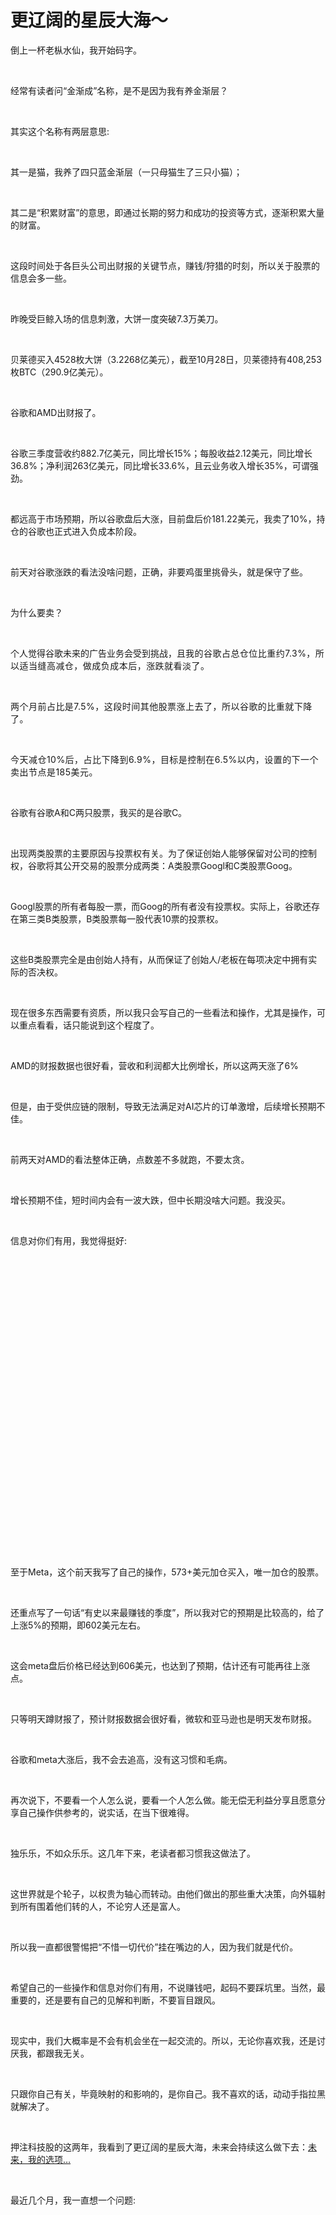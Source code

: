 # 更辽阔的星辰大海～

<p style="visibility: visible;">倒上一杯老枞水仙，我开始码字。</p><p style="visibility: visible;"><br style="visibility: visible;"></p><p style="visibility: visible;">经常有读者问“金渐成”名称，是不是因为我有养金渐层？</p><p style="visibility: visible;"><br style="visibility: visible;"></p><p style="visibility: visible;">其实这个名称有两层意思:</p><p style="visibility: visible;"><br style="visibility: visible;"></p><p style="visibility: visible;">其一是猫，我养了四只蓝金渐层（一只母猫生了三只小猫）；</p><p style="visibility: visible;"><br style="visibility: visible;"></p><p style="visibility: visible;">其二是“积累财富”的意思，即通过长期的努力和成功的投资等方式，逐渐积累大量的财富。</p><p style="visibility: visible;"><br style="visibility: visible;"></p><p style="visibility: visible;">这段时间处于各巨头公司出财报的关键节点，赚钱/狩猎的时刻，所以关于股票的信息会多一些。</p><p style="visibility: visible;"><br style="visibility: visible;"></p><p style="visibility: visible;">昨晚受巨鲸入场的信息刺激，大饼一度突破7.3万美刀。</p><p style="visibility: visible;"><br style="visibility: visible;"></p><p style="visibility: visible;">贝莱德买入4528枚大饼（3.2268亿美元），截至10月28日，贝莱德持有408,253枚BTC（290.9亿美元）。</p><p style="visibility: visible;"><br style="visibility: visible;"></p><p style="visibility: visible;">谷歌和AMD出财报了。</p><p style="visibility: visible;"><br style="visibility: visible;"></p><p style="visibility: visible;">谷歌三季度营收约882.7亿美元，同比增长15%；每股收益2.12美元，同比增长36.8%；净利润263亿美元，同比增长33.6%，且云业务收入增长35%，可谓强劲。</p><p style="visibility: visible;"><br style="visibility: visible;"></p><p style="visibility: visible;">都远高于市场预期，所以谷歌盘后大涨，目前盘后价181.22美元，我卖了10%，持仓的谷歌也正式进入负成本阶段。</p><p style="visibility: visible;"><br style="visibility: visible;"></p><p style="visibility: visible;">前天对谷歌涨跌的看法没啥问题，正确，非要鸡蛋里挑骨头，就是保守了些。</p><p style="visibility: visible;"><br style="visibility: visible;"></p><p style="visibility: visible;">为什么要卖？</p><p style="visibility: visible;"><br style="visibility: visible;"></p><p style="visibility: visible;">个人觉得谷歌未来的广告业务会受到挑战，且<span style="background-color: transparent; letter-spacing: 0.034em; caret-color: var(--weui-BRAND); visibility: visible;">我的谷歌占总仓位比重约7.3%，所以适当缝高减仓，做成负成本后，涨跌就看淡了。</span></p><p style="visibility: visible;"><span style="background-color: transparent; letter-spacing: 0.034em; caret-color: var(--weui-BRAND); visibility: visible;"><br style="visibility: visible;"></span></p><p style="visibility: visible;"><span style="background-color: transparent; letter-spacing: 0.034em; caret-color: var(--weui-BRAND); visibility: visible;">两个月前占比是7.5%，这段时间其他股票涨上去了，所以谷歌的比重就下降了。</span></p><p style="visibility: visible;"><span style="background-color: transparent; letter-spacing: 0.034em; caret-color: var(--weui-BRAND); visibility: visible;"><br style="visibility: visible;"></span></p><p style="visibility: visible;"><span style="background-color: transparent; letter-spacing: 0.034em; caret-color: var(--weui-BRAND); visibility: visible;">今天减仓10%后，占比下降到6.9%，目标是控制在6.5%以内，设置的下一个卖出节点是185美元。</span></p><p style="visibility: visible;"><span style="background-color: transparent; letter-spacing: 0.034em; caret-color: var(--weui-BRAND); visibility: visible;"><br style="visibility: visible;"></span></p><p style="visibility: visible;">谷歌有谷歌A和C两只股票，我买的是谷歌C。</p><p style="visibility: visible;"><br style="visibility: visible;"></p><p>出现两类股票的主要原因与投票权有关。为了保证创始人能够保留对公司的控制权，谷歌将其公开交易的股票分成两类：A类股票Googl和C类股票Goog。</p><p><br></p><p>Googl股票的所有者每股一票，而Goog的所有者没有投票权。实际上，谷歌还存在第三类B类股票，B类股票每一股代表10票的投票权。</p><p><br></p><p>这些B类股票完全是由创始人持有，从而保证了创始人/老板在每项决定中拥有实际的否决权。</p><p><br></p><p>现在很多东西需要有资质，所以我只会写自己的一些看法和操作，尤其是操作，可以重点看看，话只能说到这个程度了。</p><p><br></p><p>AMD的财报数据也很好看，营收和利润都大比例增长，所以这两天涨了6%</p><p><br></p><p>但是，由于受供应链的限制，导致无法满足对AI芯片的订单激增，后续增长预期不佳。</p><p><br></p><p>前两天对AMD的看法整体正确，点数差不多就跑，不要太贪。</p><p><br></p><p>增长预期不佳，短时间内会有一波大跌，但中长期没啥大问题。我没买。</p><p><br></p><p>信息对你们有用，我觉得挺好:</p><p><br></p><section><section style="display: inline-block;"><img class="rich_pages wxw-img js_img_placeholder wx_img_placeholder" data-ratio="0.6203703703703703" data-src="https://mmbiz.qpic.cn/mmbiz_jpg/OywhRh06vTkclMqtbmicZrKnLc6Uz2kCFibrmfiaoqf3hNUpErT4xHiaiaRpvRrsNyBaRbFGhm3YqAGbrT3eibUMbfGA/640?wx_fmt=jpeg" data-type="jpg" data-w="1080" style="width: 677px !important; height: 419.991px !important;" data-original-style="height: auto !important;" data-index="1" src="data:image/svg+xml,%3C%3Fxml version='1.0' encoding='UTF-8'%3F%3E%3Csvg width='1px' height='1px' viewBox='0 0 1 1' version='1.1' xmlns='http://www.w3.org/2000/svg' xmlns:xlink='http://www.w3.org/1999/xlink'%3E%3Ctitle%3E%3C/title%3E%3Cg stroke='none' stroke-width='1' fill='none' fill-rule='evenodd' fill-opacity='0'%3E%3Cg transform='translate(-249.000000, -126.000000)' fill='%23FFFFFF'%3E%3Crect x='249' y='126' width='1' height='1'%3E%3C/rect%3E%3C/g%3E%3C/g%3E%3C/svg%3E" _width="677px" alt="图片"></section></section><p><br></p><p>至于Meta，这个前天我写了自己的操作，573+美元加仓买入，唯一加仓的股票。</p><p><br></p><p>还重点写了一句话“有史以来最赚钱的季度”，所以我对它的预期是比较高的，给了上涨5%的预期，即602美元左右。</p><p><br></p><p>这会meta盘后价格已经达到606美元，也达到了预期，估计还有可能再往上涨点。</p><p><br></p><p>只等明天蹲财报了，预计财报数据会很好看，微软和亚马逊也是明天发布财报。</p><p><br></p><p>谷歌和meta大涨后，我不会去追高，没有这习惯和毛病。</p><p><br></p><p>再次说下，不要看一个人怎么说，要看一个人怎么做。能无偿无利益分享且愿意分享自己操作供参考的，说实话，在当下很难得。</p><p><br></p><p>独乐乐，不如众乐乐。这几年下来，老读者都习惯我这做法了。</p><p><br></p><p>这世界就是个轮子，以权贵为轴心而转动。由他们做出的那些重大决策，向外辐射到所有围着他们转的人，不论穷人还是富人。</p><p><br></p><p>所以我一直都很警惕把“不惜一切代价”挂在嘴边的人，因为我们就是代价。</p><p><br></p><p>希望自己的一些操作和信息对你们有用，不说赚钱吧，起码不要踩坑里。当然，最重要的，还是要有自己的见解和判断，不要盲目跟风。</p><p><br></p><p>现实中，我们大概率是不会有机会坐在一起交流的。所以，无论你喜欢我，还是讨厌我，都跟我无关。</p><p><br></p><p>只跟你自己有关，毕竟映射的和影响的，是你自己。我不喜欢的话，动动手指拉黑就解决了。</p><p><br></p><p>押注科技股的这两年，我看到了更辽阔的星辰大海，未来会持续这么做下去：<a target="_blank" href="http://mp.weixin.qq.com/s?__biz=Mzg2NTkwNTM4MA==&amp;mid=2247484324&amp;idx=1&amp;sn=c8fabf3d6ea3dadd3fb35861e6b45a7d&amp;chksm=ce53bc2ff9243539322c6534ca887c922d259f4b059528f47094e4af63671157b92427582c3e&amp;scene=21#wechat_redirect" textvalue="未来，我的选项…" linktype="text" imgurl="" imgdata="null" data-itemshowtype="0" tab="innerlink" data-linktype="2">未来，我的选项…</a></p><p><br></p><p>最近几个月，我一直想一个问题:</p><p><br></p><section><section style="display: inline-block;"><img class="rich_pages wxw-img js_img_placeholder wx_img_placeholder" data-ratio="0.9675925925925926" data-src="https://mmbiz.qpic.cn/mmbiz_jpg/OywhRh06vTkclMqtbmicZrKnLc6Uz2kCFmm7P6VjH2xegvG0gcHeFbrKvZXuibc8YOgj3IibIffoHsJhQl9SCQrwQ/640?wx_fmt=jpeg" data-type="jpg" data-w="1080" style="width: 677px !important; height: 655.06px !important;" data-original-style="height: auto !important;" data-index="2" src="data:image/svg+xml,%3C%3Fxml version='1.0' encoding='UTF-8'%3F%3E%3Csvg width='1px' height='1px' viewBox='0 0 1 1' version='1.1' xmlns='http://www.w3.org/2000/svg' xmlns:xlink='http://www.w3.org/1999/xlink'%3E%3Ctitle%3E%3C/title%3E%3Cg stroke='none' stroke-width='1' fill='none' fill-rule='evenodd' fill-opacity='0'%3E%3Cg transform='translate(-249.000000, -126.000000)' fill='%23FFFFFF'%3E%3Crect x='249' y='126' width='1' height='1'%3E%3C/rect%3E%3C/g%3E%3C/g%3E%3C/svg%3E" _width="677px" alt="图片"></section></section><p><br></p><p>最近我想通了，稳扎稳打，让自己始终处于“进可攻退可守”的境地，始终处于有选择的境况，那就不需要去过多烦恼。</p><p><br></p><p>我可能都活不成一个冷酷投资者该有的样子，但至少明白：不断提升我的认知，是为数不多的能对抗这个变幻无常世界的武器。</p><p><br></p><p>历史的断龙石已落下，个体的命运也只余一片水月。</p><p><br></p><p>有人眺望即将崩碎的墙，打了一个响指，行人们匆匆爆了一袋又一袋金币在地上。</p><p><br></p><p>坍塌就像是水坝决堤，开头永远是一件小事，一个小破损。但在坍塌后，人们会看到，人们会看到那水坝，早已布满了千疮百孔。</p><p><br></p><p>职场求稳、消费求稳、投资求稳，最终都为余生求稳。风雪中，求稳的人们摸了摸口袋，筹划钱袋子如何安稳。<br></p><p><br></p><p>在这个飞速发展的时代，一定要多学习，也一定要学会放空。学会是为了拿起知识，放空是为了放下焦虑。</p><p><br></p><p><span style="letter-spacing: 0.578px;">做自己生活的主角，不患得患失，在这个不确定的时代，让自己拥有笃定的收获最重要。</span></p><p><br></p><p>就这样吧。</p><p style="display: none;"><mp-style-type data-value="10000"></mp-style-type></p>